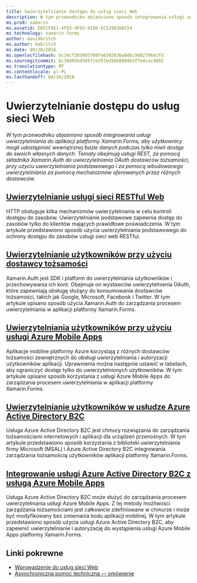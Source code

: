```yaml
---
title: Uwierzytelnianie dostępu do usług sieci Web
description: W tym przewodniku objaśniono sposób integrowania usługi uwierzytelniania do aplikacji platformy Xamarin.Forms, aby użytkownicy mogli udostępniać wewnętrznej bazie danych podczas tylko mieli dostęp do swoich własnych danych. Tematy obejmują usługi REST, za pomocą składnika Xamarin.Auth do uwierzytelniania OAuth dostawców tożsamości, przy użyciu uwierzytelniania podstawowego i za pomocą wbudowanego uwierzytelniania za pomocą mechanizmów oferowanych przez różnych dostawców.
ms.prod: xamarin
ms.assetid: E6FCFAE1-4F83-4F93-9190-EC5290360C54
ms.technology: xamarin-forms
author: davidbritch
ms.author: dabritch
ms.date: 09/20/2016
ms.openlocfilehash: bc34cf265885708fa6392936a8dbc9d82796e2fd
ms.sourcegitcommit: bc39d85b4585fcb291bd30b8004b3f7edcac4602
ms.translationtype: MT
ms.contentlocale: pl-PL
ms.lasthandoff: 04/16/2018
---
```

# <a name="authenticating-access-to-web-services"></a>Uwierzytelnianie dostępu do usług sieci Web

_W tym przewodniku objaśniono sposób integrowania usługi uwierzytelniania do aplikacji platformy Xamarin.Forms, aby użytkownicy mogli udostępniać wewnętrznej bazie danych podczas tylko mieli dostęp do swoich własnych danych. Tematy obejmują usługi REST, za pomocą składnika Xamarin.Auth do uwierzytelniania OAuth dostawców tożsamości, przy użyciu uwierzytelniania podstawowego i za pomocą wbudowanego uwierzytelniania za pomocą mechanizmów oferowanych przez różnych dostawców._

## <a name="authenticating-a-restful-web-servicerestmd"></a>[Uwierzytelnianie usługi sieci RESTful Web](rest.md)

HTTP obsługuje kilka mechanizmów uwierzytelniania w celu kontroli dostępu do zasobów. Uwierzytelnianie podstawowe zapewnia dostęp do zasobów tylko do klientów mających prawidłowe poświadczenia. W tym artykule przedstawiono sposób użycia uwierzytelniania podstawowego do ochrony dostępu do zasobów usługi sieci web RESTful.

## <a name="authenticating-users-with-an-identity-provideroauthmd"></a>[Uwierzytelnianie użytkowników przy użyciu dostawcy tożsamości](oauth.md)

Xamarin.Auth jest SDK i platform do uwierzytelniania użytkowników i przechowywania ich kont. Obejmuje on wystawców uwierzytelnienia OAuth, które zapewniają obsługę służący do konsumowania dostawców tożsamości, takich jak Google, Microsoft, Facebook i Twitter. W tym artykule opisano sposób użycia Xamarin.Auth do zarządzania procesem uwierzytelniania w aplikacji platformy Xamarin.Forms.

## <a name="authenticating-users-with-azure-mobile-appsazuremd"></a>[Uwierzytelniania użytkowników przy użyciu usługi Azure Mobile Apps](azure.md)

Aplikacje mobilne platformy Azure korzystają z różnych dostawców tożsamości zewnętrznych do obsługi uwierzytelniania i autoryzacji użytkowników aplikacji. Uprawnienia można następnie ustawić w tabelach, aby ograniczyć dostęp tylko do uwierzytelnionych użytkowników. W tym artykule opisano sposób korzystania z usługi Azure Mobile Apps do zarządzania procesem uwierzytelniania w aplikacji platformy Xamarin.Forms.

## <a name="authenticating-users-with-azure-active-directory-b2cazure-ad-b2cmd"></a>[Uwierzytelnianie użytkowników w usłudze Azure Active Directory B2C](azure-ad-b2c.md)

Usługa Azure Active Directory B2C jest chmury rozwiązania do zarządzania tożsamościami internetowych i aplikacji dla urządzeń przenośnych. W tym artykule przedstawiono sposób korzystania z biblioteki uwierzytelniania firmy Microsoft (MSAL) i Azure Active Directory B2C integrowania zarządzania tożsamością użytkowników aplikacji platformy Xamarin.Forms.

## <a name="integrating-azure-active-directory-b2c-with-azure-mobile-appsazure-ad-b2c-mobile-appmd"></a>[Integrowanie usługi Azure Active Directory B2C z usługą Azure Mobile Apps](azure-ad-b2c-mobile-app.md)

Usługa Azure Active Directory B2C może służyć do zarządzania procesem uwierzytelniania usługi Azure Mobile Apps. Z tej metody możliwości zarządzania tożsamościami jest całkowicie zdefiniowane w chmurze i może być modyfikowany bez zmieniania kodu aplikacji mobilnej. W tym artykule przedstawiono sposób użycia usługi Azure Active Directory B2C, aby zapewnić uwierzytelnianie i autoryzację do wystąpienia usługi Azure Mobile Apps platformy Xamarin.Forms.

## <a name="related-links"></a>Linki pokrewne

- [Wprowadzenie do usług sieci Web](~/cross-platform/data-cloud/web-services/index.md)
- [Asynchroniczna pomoc techniczna — omówienie](~/cross-platform/platform/async.md)
